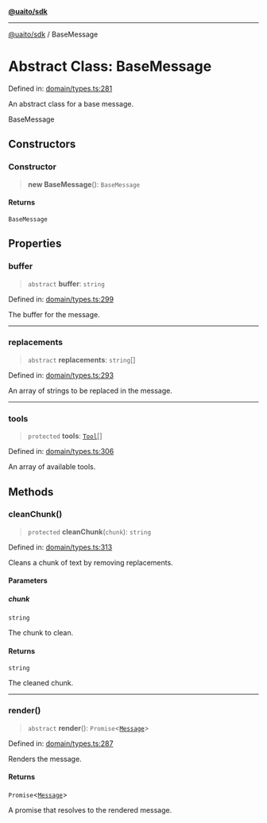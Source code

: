 [**@uaito/sdk**](../README.md)

***

[@uaito/sdk](../packages.md) / BaseMessage

# Abstract Class: BaseMessage

Defined in: [domain/types.ts:281](https://github.com/elribonazo/uaito/blob/9ab1ff2aae36a9b426eb3035857a3fddbfc0ec37/packages/sdk/src/domain/types.ts#L281)

An abstract class for a base message.

 BaseMessage

## Constructors

### Constructor

> **new BaseMessage**(): `BaseMessage`

#### Returns

`BaseMessage`

## Properties

### buffer

> `abstract` **buffer**: `string`

Defined in: [domain/types.ts:299](https://github.com/elribonazo/uaito/blob/9ab1ff2aae36a9b426eb3035857a3fddbfc0ec37/packages/sdk/src/domain/types.ts#L299)

The buffer for the message.

***

### replacements

> `abstract` **replacements**: `string`[]

Defined in: [domain/types.ts:293](https://github.com/elribonazo/uaito/blob/9ab1ff2aae36a9b426eb3035857a3fddbfc0ec37/packages/sdk/src/domain/types.ts#L293)

An array of strings to be replaced in the message.

***

### tools

> `protected` **tools**: [`Tool`](../type-aliases/Tool.md)[]

Defined in: [domain/types.ts:306](https://github.com/elribonazo/uaito/blob/9ab1ff2aae36a9b426eb3035857a3fddbfc0ec37/packages/sdk/src/domain/types.ts#L306)

An array of available tools.

## Methods

### cleanChunk()

> `protected` **cleanChunk**(`chunk`): `string`

Defined in: [domain/types.ts:313](https://github.com/elribonazo/uaito/blob/9ab1ff2aae36a9b426eb3035857a3fddbfc0ec37/packages/sdk/src/domain/types.ts#L313)

Cleans a chunk of text by removing replacements.

#### Parameters

##### chunk

`string`

The chunk to clean.

#### Returns

`string`

The cleaned chunk.

***

### render()

> `abstract` **render**(): `Promise`\<[`Message`](../type-aliases/Message.md)\>

Defined in: [domain/types.ts:287](https://github.com/elribonazo/uaito/blob/9ab1ff2aae36a9b426eb3035857a3fddbfc0ec37/packages/sdk/src/domain/types.ts#L287)

Renders the message.

#### Returns

`Promise`\<[`Message`](../type-aliases/Message.md)\>

A promise that resolves to the rendered message.
